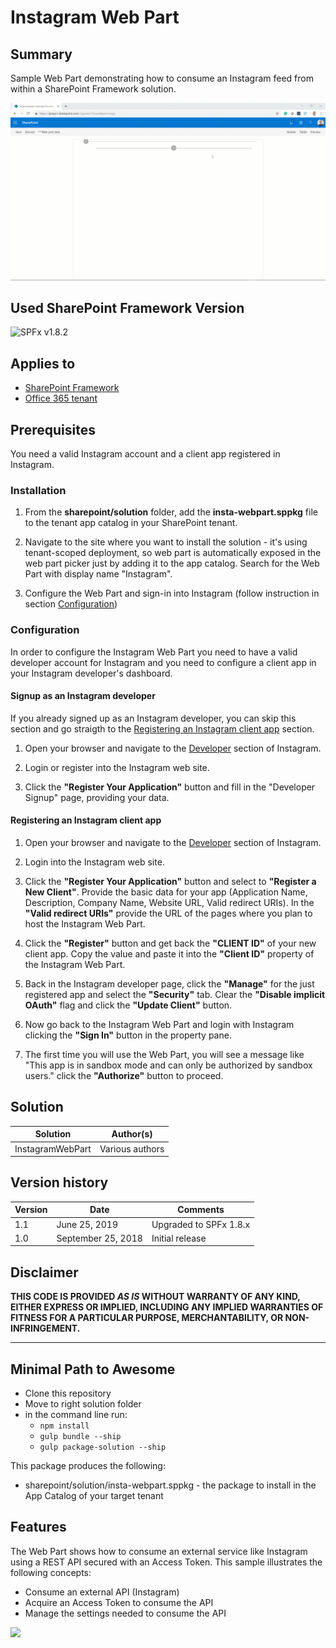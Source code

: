 # Instagram Web Part

## Summary

Sample Web Part demonstrating how to consume an Instagram feed from within a SharePoint Framework solution.

![Instagram Web Part in action](./assets/InstagramWebPartIntroVideo.gif)

## Used SharePoint Framework Version 

![SPFx v1.8.2](https://img.shields.io/badge/SPFx-1.8.2-green.svg)

## Applies to

* [SharePoint Framework](https://dev.office.com/sharepoint)
* [Office 365 tenant](https://dev.office.com/sharepoint/docs/spfx/set-up-your-development-environment)

## Prerequisites

You need a valid Instagram account and a client app registered in Instagram. 

### Installation

1. From the **sharepoint/solution** folder, add the **insta-webpart.sppkg** file to the tenant app catalog in your SharePoint tenant.

2. Navigate to the site where you want to install the solution - it's using tenant-scoped deployment, so web part is automatically exposed in the web part picker just by adding it to the app catalog. Search for the Web Part with display name "Instagram".

3. Configure the Web Part and sign-in into Instagram (follow instruction in section [Configuration](#Configuration))

<a name="Configuration"></a>
### Configuration

In order to configure the Instagram Web Part you need to have a valid developer account for Instagram and you need to configure a client app in your Instagram developer's dashboard.

#### Signup as an Instagram developer

If you already signed up as an Instagram developer, you can skip this section and go straigth to the [Registering an Instagram client app](#RegisteringClientApp) section.

1. Open your browser and navigate to the [Developer](https://www.instagram.com/developer/) section of Instagram.

2. Login or register into the Instagram web site.

3. Click the **"Register Your Application"** button and fill in the "Developer Signup" page, providing your data.

<a name="RegisteringClientApp"></a>
#### Registering an Instagram client app

1. Open your browser and navigate to the [Developer](https://www.instagram.com/developer/) section of Instagram.

2. Login into the Instagram web site.

3. Click the **"Register Your Application"** button and select to **"Register a New Client"**. Provide the basic data for your app (Application Name, Description, Company Name, Website URL, Valid redirect URIs). In the **"Valid redirect URIs"** provide the URL of the pages where you plan to host the Instagram Web Part.

4. Click the **"Register"** button and get back the **"CLIENT ID"** of your new client app. Copy the value and paste it into the **"Client ID"** property of the Instagram Web Part.

5. Back in the Instagram developer page, click the **"Manage"** for the just registered app and select the **"Security"** tab. Clear the **"Disable implicit OAuth"** flag and click the **"Update Client"** button.

6. Now go back to the Instagram Web Part and login with Instagram clicking the **"Sign In"** button in the property pane.

7. The first time you will use the Web Part, you will see a message like "This app is in sandbox mode and can only be authorized by sandbox users." click the **"Authorize"** button to proceed.

## Solution

Solution|Author(s)
--------|---------
InstagramWebPart| Various authors

## Version history

Version|Date|Comments
-------|----|--------
1.1|June 25, 2019|Upgraded to SPFx 1.8.x
1.0|September 25, 2018|Initial release

## Disclaimer

**THIS CODE IS PROVIDED *AS IS* WITHOUT WARRANTY OF ANY KIND, EITHER EXPRESS OR IMPLIED, INCLUDING ANY IMPLIED WARRANTIES OF FITNESS FOR A PARTICULAR PURPOSE, MERCHANTABILITY, OR NON-INFRINGEMENT.**

---

## Minimal Path to Awesome

* Clone this repository
* Move to right solution folder
* in the command line run:
  * `npm install`
  * `gulp bundle --ship`
  * `gulp package-solution --ship`

This package produces the following:

* sharepoint/solution/insta-webpart.sppkg - the package to install in the App Catalog of your target tenant

## Features

The Web Part shows how to consume an external service like Instagram using a REST API secured with an Access Token.
This sample illustrates the following concepts:

* Consume an external API (Instagram)
* Acquire an Access Token to consume the API
* Manage the settings needed to consume the API

<img src="https://telemetry.sharepointpnp.com/sp-dev-solutions/solutions/InstagramWebPart" />